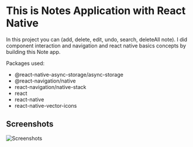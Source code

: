# This is Notes Application with React Native

In this project you can (add, delete, edit, undo, search, deleteAll note). I did component interaction and navigation and react native basics concepts by building this Note app.

Packages used:
- @react-native-async-storage/async-storage
- @react-navigation/native
- react-navigation/native-stack
- react
- react-native
- react-native-vector-icons


## Screenshots

![Screenshots](https://github.com/alijanmirzayev/NotesApp_ReactNative/assets/117976622/f15d2bef-3191-4ce6-ab80-b530695b37fe)

